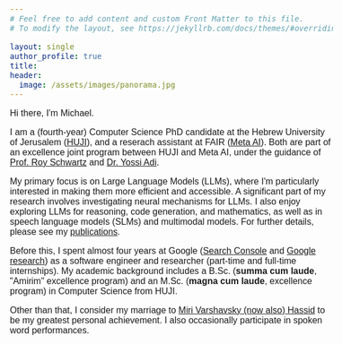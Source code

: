 ```yaml
---
# Feel free to add content and custom Front Matter to this file.
# To modify the layout, see https://jekyllrb.com/docs/themes/#overriding-theme-defaults

layout: single
author_profile: true
title: 
header:
  image: /assets/images/panorama.jpg
---
```

<head>
  <meta name="viewport" content="width=device-width, initial-scale=1">
  <link rel="stylesheet" href="https://maxcdn.bootstrapcdn.com/bootstrap/3.3.7/css/bootstrap.min.css">
  <link rel="icon" href="assets/images/logo.png">
  <script src="https://ajax.googleapis.com/ajax/libs/jquery/3.1.1/jquery.min.js"></script>
  <script src="https://maxcdn.bootstrapcdn.com/bootstrap/3.3.7/js/bootstrap.min.js"></script>
<style>
        body {
           font-size: 16px !important;
           color: #2020131;
           font-family: Nunito, sans-serif;
         }
         h3 {
           font-size: 20px;                   
         }
         h2 {
           font-size: 22px;
         }
         h1 {
           font-size: 24px;
         }
  </style>

</head>



Hi there, I'm Michael.

I am a (fourth-year) Computer Science PhD candidate at the Hebrew University of Jerusalem (<a href="https://www.cs.huji.ac.il" target="_blank">HUJI</a>), and a reserach assistant at FAIR (<a href="https://ai.meta.com/research/" target="_blank">Meta AI</a>). Both are part of an excellence joint program between HUJI and Meta AI, under the guidance of <a href="https://schwartz-lab-huji.github.io/" target="_blank">Prof. Roy Schwartz</a> and  <a href="https://www.cs.huji.ac.il/~adiyoss/" target="_blank">Dr. Yossi Adi</a>.

My primary focus is on Large Language Models (LLMs), where I'm particularly interested in making them more efficient and accessible. A significant part of my research involves investigating neural mechanisms for LLMs. I also enjoy exploring LLMs for reasoning, code generation, and mathematics, as well as in speech language models (SLMs) and multimodal models. For further details, please see my [publications](Publications).

Before this, I spent almost four years at Google (<a href="https://search.google.com/search-console/about" target="_blank">Search Console</a> and <a href="https://research.google/" target="_blank">Google research</a>) as a software engineer and researcher (part-time and full-time internships). My academic background includes a B.Sc. (<b>summa cum laude</b>, "Amirim" excellence program) and an M.Sc. (<b>magna cum laude</b>, excellence program) in Computer Science from HUJI.

Other than that, I consider my marriage to <a href="https://scholar.google.com/citations?user=6apvstwAAAAJ&hl=en" target="_blank">Miri Varshavsky (now also) Hassid</a>  to be my greatest personal achievement. I also occasionally participate in spoken word performances.
